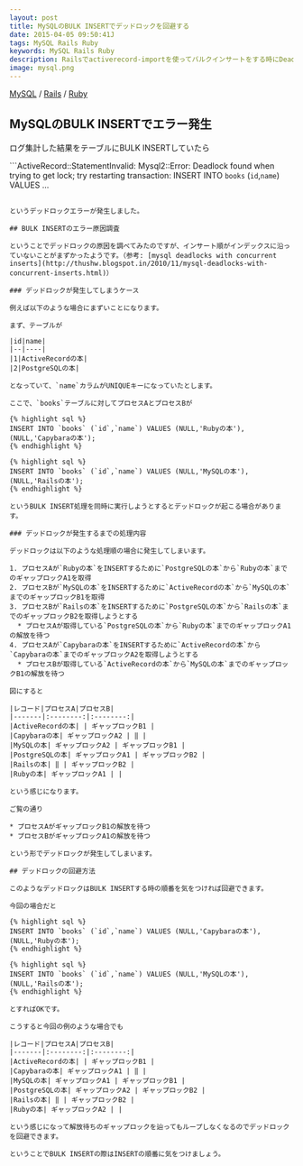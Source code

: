 ```yaml
---
layout: post
title: MySQLのBULK INSERTでデッドロックを回避する
date: 2015-04-05 09:50:41J
tags: MySQL Rails Ruby
keywords: MySQL Rails Ruby
description: Railsでactiverecord-importを使ってバルクインサートをする時にDeadlockエラーが出たので対処しました。バルクインサートをする時にはINSERT順を気をつけないといけませんねという話です。
image: mysql.png
---
```

[MySQL](/tags/mysql/) / [Rails](/tags/rails/) / [Ruby](/tags/ruby/)

## MySQLのBULK INSERTでエラー発生

ログ集計した結果をテーブルにBULK INSERTしていたら

```ActiveRecord::StatementInvalid: Mysql2::Error: Deadlock found when trying to get lock; try restarting transaction: INSERT INTO `books` (`id`,`name`) VALUES ...
```

というデッドロックエラーが発生しました。

## BULK INSERTのエラー原因調査

ということでデッドロックの原因を調べてみたのですが、インサート順がインデックスに沿っていないことがまずかったようです。（参考: [mysql deadlocks with concurrent inserts](http://thushw.blogspot.in/2010/11/mysql-deadlocks-with-concurrent-inserts.html)）

### デッドロックが発生してしまうケース

例えば以下のような場合にまずいことになります。

まず、テーブルが

|id|name|
|--|----|
|1|ActiveRecordの本|
|2|PostgreSQLの本|

となっていて、`name`カラムがUNIQUEキーになっていたとします。

ここで、`books`テーブルに対してプロセスAとプロセスBが

{% highlight sql %}
INSERT INTO `books` (`id`,`name`) VALUES (NULL,'Rubyの本'),(NULL,'Capybaraの本');
{% endhighlight %}

{% highlight sql %}
INSERT INTO `books` (`id`,`name`) VALUES (NULL,'MySQLの本'),(NULL,'Railsの本');
{% endhighlight %}

というBULK INSERT処理を同時に実行しようとするとデッドロックが起こる場合があります。

### デッドロックが発生するまでの処理内容

デッドロックは以下のような処理順の場合に発生してしまいます。

1. プロセスAが`Rubyの本`をINSERTするために`PostgreSQLの本`から`Rubyの本`までのギャップロックA1を取得
2. プロセスBが`MySQLの本`をINSERTするために`ActiveRecordの本`から`MySQLの本`までのギャップロックB1を取得
3. プロセスBが`Railsの本`をINSERTするために`PostgreSQLの本`から`Railsの本`までのギャップロックB2を取得しようとする
  * プロセスAが取得している`PostgreSQLの本`から`Rubyの本`までのギャップロックA1の解放を待つ
4. プロセスAが`Capybaraの本`をINSERTするために`ActiveRecordの本`から`Capybaraの本`までのギャップロックA2を取得しようとする
  * プロセスBが取得している`ActiveRecordの本`から`MySQLの本`までのギャップロックB1の解放を待つ

図にすると

|レコード|プロセスA|プロセスB|
|-------|:--------:|:--------:|
|ActiveRecordの本| | ギャップロックB1 |
|Capybaraの本| ギャップロックA2 | ‖ |
|MySQLの本| ギャップロックA2 | ギャップロックB1 |
|PostgreSQLの本| ギャップロックA1 | ギャップロックB2 |
|Railsの本| ‖ | ギャップロックB2 |
|Rubyの本| ギャップロックA1 | |

という感じになります。

ご覧の通り

* プロセスAがギャップロックB1の解放を待つ
* プロセスBがギャップロックA1の解放を待つ

という形でデッドロックが発生してしまいます。

## デッドロックの回避方法

このようなデッドロックはBULK INSERTする時の順番を気をつければ回避できます。

今回の場合だと

{% highlight sql %}
INSERT INTO `books` (`id`,`name`) VALUES (NULL,'Capybaraの本'), (NULL,'Rubyの本');
{% endhighlight %}

{% highlight sql %}
INSERT INTO `books` (`id`,`name`) VALUES (NULL,'MySQLの本'),(NULL,'Railsの本');
{% endhighlight %}

とすればOKです。

こうすると今回の例のような場合でも

|レコード|プロセスA|プロセスB|
|-------|:--------:|:--------:|
|ActiveRecordの本| | ギャップロックB1 |
|Capybaraの本| ギャップロックA1 | ‖ |
|MySQLの本| ギャップロックA1 | ギャップロックB1 |
|PostgreSQLの本| ギャップロックA2 | ギャップロックB2 |
|Railsの本| ‖ | ギャップロックB2 |
|Rubyの本| ギャップロックA2 | |

という感じになって解放待ちのギャップロックを辿ってもループしなくなるのでデッドロックを回避できます。

ということでBULK INSERTの際はINSERTの順番に気をつけましょう。
